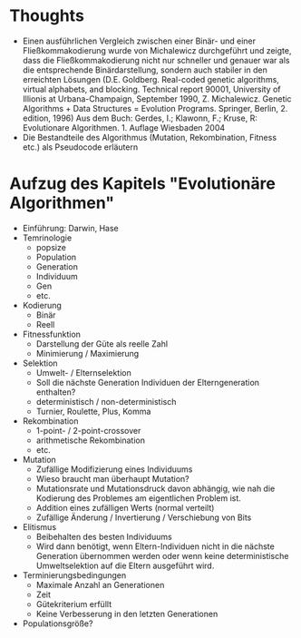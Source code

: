 # Thoughts
- Einen ausführlichen Vergleich zwischen einer Binär- und einer Fließkommakodierung  wurde von Michalewicz durchgeführt 
und zeigte, dass die Fließkommakodierung nicht nur schneller und genauer war als die entsprechende Binärdarstellung, 
sondern auch stabiler in den erreichten Lösungen 
(D.E. Goldberg. Real-coded genetic algorithms, virtual alphabets, and blocking. Technical report 90001, University of Illionis at Urbana-Champaign, September 1990, 
Z. Michalewicz. Genetic Algorithms + Data Structures = Evolution Programs. Springer, Berlin, 2. edition, 1996) 
Aus dem Buch: Gerdes, I.; Klawonn, F.; Kruse, R: Evolutionare Algorithmen. 1. Auflage Wiesbaden 2004
- Die Bestandteile des Algorithmus (Mutation, Rekombination, Fitness etc.) als Pseudocode erläutern

# Aufzug des Kapitels "Evolutionäre Algorithmen"
- Einführung: Darwin, Hase
- Temrinologie
    - popsize
    - Population
    - Generation
    - Individuum
    - Gen
    - etc.
- Kodierung
    - Binär
    - Reell
- Fitnessfunktion
    - Darstellung der Güte als reelle Zahl
    - Minimierung / Maximierung
- Selektion
    - Umwelt- / Elternselektion
    - Soll die nächste Generation Individuen der Elterngeneration enthalten?
    - deterministisch / non-deterministisch
    - Turnier, Roulette, Plus, Komma
- Rekombination
    - 1-point- / 2-point-crossover
    - arithmetische Rekombination
    - etc.
- Mutation
    - Zufällige Modifizierung eines Individuums
    - Wieso braucht man überhaupt Mutation?
    - Mutationsrate und Mutationsdruck davon abhängig, wie nah die Kodierung des Problemes am eigentlichen Problem ist. 
    - Addition eines zufälligen Werts (normal verteilt)
    - Zufällige Änderung / Invertierung / Verschiebung von Bits
- Elitismus
    - Beibehalten des besten Individuums
    - Wird dann benötigt, wenn Eltern-Individuen nicht in die nächste Generation übernommen werden oder wenn keine deterministische Umweltselektion auf die Eltern ausgeführt wird. 
- Terminierungsbedingungen
    - Maximale Anzahl an Generationen
    - Zeit
    - Gütekriterium erfüllt
    - Keine Verbesserung in den letzten Generationen
- Populationsgröße?